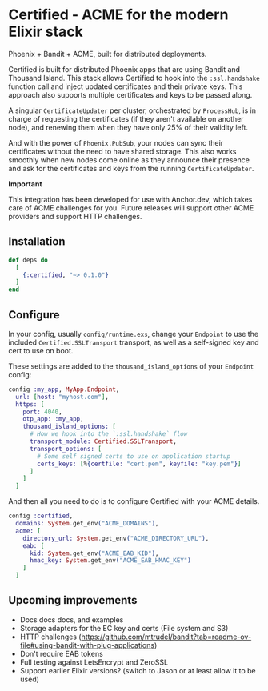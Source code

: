 # Certified - ACME for the modern Elixir stack

Phoenix + Bandit + ACME, built for distributed deployments.

Certified is built for distributed Phoenix apps that are using Bandit and Thousand Island.
This stack allows Certified to hook into the `:ssl.handshake` function call and inject updated
certificates and their private keys. This approach also supports multiple certificates
and keys to be passed along.

A singular `CertificateUpdater` per cluster, orchestrated by `ProcessHub`, is in charge of
requesting the certificates (if they aren't available on another node), and renewing them
when they have only 25% of their validity left.

And with the power of `Phoenix.PubSub`, your nodes can sync their certificates without the
need to have shared storage. This also works smoothly when new nodes come online as they
announce their presence and ask for the certificates and keys from the running `CertificateUpdater`.

**Important**

This integration has been developed for use with Anchor.dev, which takes care of
ACME challenges for you. Future releases will support other ACME providers and support HTTP
challenges.


## Installation

```elixir
def deps do
  [
    {:certified, "~> 0.1.0"}
  ]
end
```

## Configure

In your config, usually `config/runtime.exs`, change your `Endpoint` to use the
included `Certified.SSLTransport` transport, as well as a self-signed key and cert to use on boot.

These settings are added to the `thousand_island_options` of your `Endpoint` config:

```elixir
config :my_app, MyApp.Endpoint,
  url: [host: "myhost.com"],
  https: [
    port: 4040,
    otp_app: :my_app,
    thousand_island_options: [
      # How we hook into the `:ssl.handshake` flow
      transport_module: Certified.SSLTransport,
      transport_options: [
        # Some self signed certs to use on application startup
        certs_keys: [%{certfile: "cert.pem", keyfile: "key.pem"}]
      ]
    ]
  ]
```

And then all you need to do is to configure Certified with your ACME details.

```elixir
config :certified,
  domains: System.get_env("ACME_DOMAINS"),
  acme: [
    directory_url: System.get_env("ACME_DIRECTORY_URL"),
    eab: [
      kid: System.get_env("ACME_EAB_KID"),
      hmac_key: System.get_env("ACME_EAB_HMAC_KEY")
    ]
  ]
```

## Upcoming improvements

- Docs docs docs, and examples
- Storage adapters for the EC key and certs (File system and S3)
- HTTP challenges (https://github.com/mtrudel/bandit?tab=readme-ov-file#using-bandit-with-plug-applications)
- Don't require EAB tokens
- Full testing against LetsEncrypt and ZeroSSL
- Support earlier Elixir versions? (switch to Jason or at least allow it to be used)
